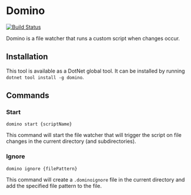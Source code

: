 # Domino

[![Build Status](https://dev.azure.com/dillon-adams/GitHub/_apis/build/status/Domino)](https://dev.azure.com/dillon-adams/GitHub/_build/latest?definitionId=6)

Domino is a file watcher that runs a custom script when changes occur.

## Installation

This tool is available as a DotNet global tool. It can be installed by running `dotnet tool install -g domino`.

## Commands

### Start

`domino start {scriptName}`

This command will start the file watcher that will trigger the script on file changes in the current directory (and subdirectories).

### Ignore

`domino ignore {filePattern}`

This command will create a `.dominoignore` file in the current directory and add the specified file pattern to the file. 

